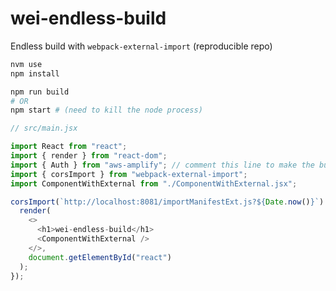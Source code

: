 # wei-endless-build

Endless build with `webpack-external-import` (reproducible repo)

```sh
nvm use
npm install

npm run build
# OR
npm start # (need to kill the node process)
```

```js
// src/main.jsx

import React from "react";
import { render } from "react-dom";
import { Auth } from "aws-amplify"; // comment this line to make the build work
import { corsImport } from "webpack-external-import";
import ComponentWithExternal from "./ComponentWithExternal.jsx";

corsImport(`http://localhost:8081/importManifestExt.js?${Date.now()}`).then(() => {
  render(
    <>
      <h1>wei-endless-build</h1>
      <ComponentWithExternal />
    </>,
    document.getElementById("react")
  );
});
```
